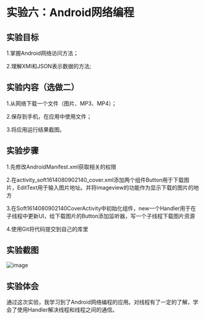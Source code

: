 # 实验六：Android网络编程

## 实验目标
1.掌握Android网络访问方法；

2.理解XMl和JSON表示数据的方法;
## 实验内容（选做二）
1.从网络下载一个文件（图片、MP3、MP4）；

2.保存到手机，在应用中使用文件；

3.将应用运行结果截图。
## 实验步骤
1.先修改AndroidManifest.xml获取相关的权限

2.在activity_soft1614080902140_cover.xml添加两个组件Button用于下载图片，EditText用于输入图片地址。并将imageview的功能作为显示下载的图片的地方

3.在Soft1614080902140CoverActivity中初始化组件，new一个Handler用于在子线程中更新UI，给下载图片的Button添加监听器，写一个子线程下载图片资源

4.使用Git将代码提交到自己的库里
## 实验截图
![image](https://github.com/czwly/android-labs-2018/blob/master/Soft1614080902140/%E5%AE%9E%E9%AA%8C%E5%85%AD.jpg)
## 实验体会
   通过这次实验，我学习到了Android网络编程的应用。对线程有了一定的了解，学会了使用Handler解决线程和线程之间的通信。
